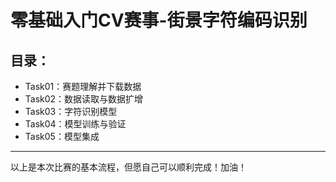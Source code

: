 # 零基础入门CV赛事-街景字符编码识别

## 目录：

* Task01：赛题理解并下载数据<br>
* Task02：数据读取与数据扩增<br>
* Task03：字符识别模型<br>
* Task04：模型训练与验证<br>
* Task05：模型集成<br>

******
以上是本次比赛的基本流程，但愿自己可以顺利完成！加油！
